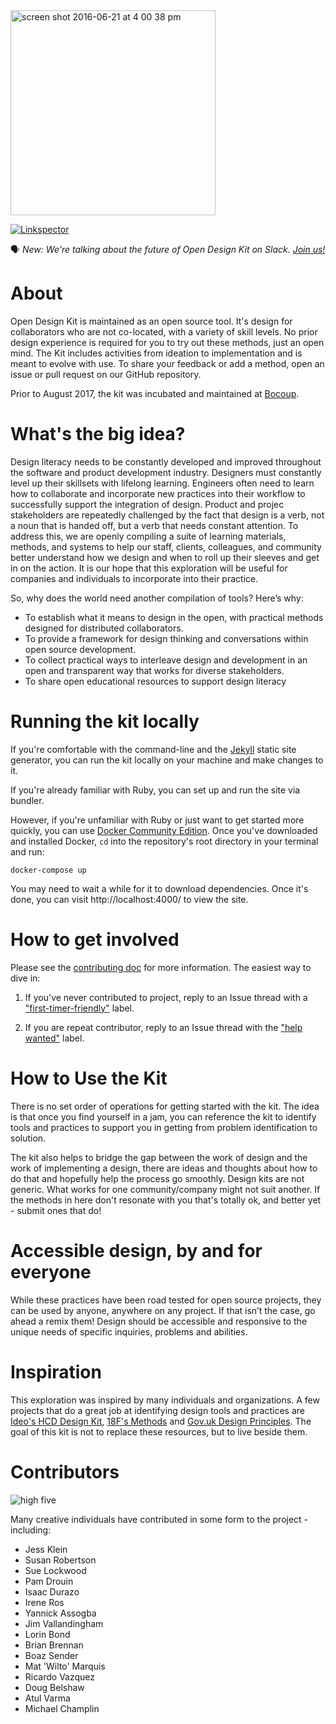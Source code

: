 <img width="328" alt="screen shot 2016-06-21 at 4 00 38 pm" src="https://cloud.githubusercontent.com/assets/535012/16244325/677c0bbe-37c9-11e6-8b73-9c8587dd5902.png">

[![Linkspector](https://github.com/open-design-kit/opendesignkit/actions/workflows/action.yml/badge.svg)](https://github.com/open-design-kit/opendesignkit/actions/workflows/action.yml)

🗣 _New: We're talking about the future of Open Design Kit on Slack. [Join us!](https://tf9xem2ua0c.typeform.com/to/fjtSZW1z)_

# About
Open Design Kit is maintained as an open source tool. It's design for collaborators who are not co-located, with a variety of skill levels. No prior design experience is required for you to try out these methods, just an open mind. The Kit includes activities from ideation to implementation and is meant to evolve with use. To share your feedback or add a method, open an issue or pull request on our GitHub repository.

Prior to August 2017, the kit was incubated and maintained at [Bocoup](https://bocoup.com/). 


# What's the big idea?
Design literacy needs to be constantly developed and improved throughout the software and product development industry. Designers must constantly  level up their skillsets with lifelong learning. Engineers often need to learn how to collaborate and incorporate new practices into their workflow to successfully support the integration of design. Product and projec stakeholders are repeatedly challenged by the fact that design is a verb, not a noun that is handed off, but a verb that needs constant attention. To address this, we are openly compiling a suite of learning materials, methods, and systems to help our staff, clients, colleagues, and community better understand how we design and when to roll up their sleeves and get in on the action. It is our hope that this exploration will be useful for companies and individuals to incorporate into their practice.

So, why does the world need another compilation of tools? Here’s why:
- To establish what it means to design in the open, with practical methods designed for distributed collaborators.
- To provide a framework for design thinking and conversations within open source development.
- To collect practical ways to interleave design and development in an open and transparent way that works for diverse stakeholders.
- To share open educational resources to support design literacy


# Running the kit locally

If you're comfortable with the command-line and the [Jekyll][] static site generator, you can run the kit locally on your machine and make changes to it.

If you're already familiar with Ruby, you can set up and run the site via bundler.

However, if you're unfamiliar with Ruby or just want to get started more quickly, you can use [Docker Community Edition][docker].  Once you've downloaded and installed Docker, `cd` into the repository's root directory in your terminal and run:

```
docker-compose up
```

You may need to wait a while for it to download dependencies. Once it's done, you can visit http://localhost:4000/ to view the site.

[jekyll]: https://jekyllrb.com/
[docker]: https://www.docker.com/community-edition

# How to get involved
Please see the [contributing doc](https://github.com/bocoup/opendesignkit/blob/master/CONTRIBUTING.md) for more information.
The easiest way to dive in:

1. If you've never contributed to project, reply to an Issue thread with a ["first-timer-friendly"](https://github.com/open-design-kit/opendesignkit/issues?q=is%3Aopen+is%3Aissue+label%3Afirst-timer-friendly) label. 

2. If you are repeat contributor, reply to an Issue thread with the ["help wanted"](https://github.com/open-design-kit/opendesignkit/issues?q=is%3Aopen+is%3Aissue+label%3A%22help+wanted%22) label.


# How to Use the Kit
There is no set order of operations for getting started with the kit.  The idea is that once you find yourself in a jam, you can reference the kit to identify tools and practices to support you in getting from problem identification to solution.

The kit also helps to bridge the gap between the work of design and the work of implementing a design, there are ideas and thoughts about how to do that and hopefully help the process go smoothly. Design kits are not generic. What works for one community/company might not suit another. If the methods in here don't resonate with you that's totally ok, and better yet - submit ones that do!


# Accessible design, by and for everyone
While these practices have been road tested for open source projects, they can be used by anyone, anywhere on any project. If that isn’t the case, go ahead a remix them! Design should be accessible and responsive to the unique needs of specific inquiries, problems and abilities.


# Inspiration
This exploration was inspired by many individuals and organizations. A few projects that do a great job at identifying design tools and practices are [Ideo's HCD Design Kit](http://www.designkit.org/), [18F's Methods](https://methods.18f.gov/) and [Gov.uk Design Principles](https://www.gov.uk/design-principles). The goal of this kit is not to replace these resources, but to live beside them.

# Contributors

![high five](https://media.giphy.com/media/OcZp0maz6ALok/giphy.gif "Logo Title Text 1")


Many creative individuals have contributed in some form to the project - including:

- Jess Klein
- Susan Robertson
- Sue Lockwood
- Pam Drouin
- Isaac Durazo
- Irene Ros
- Yannick Assogba
- Jim Vallandingham
- Lorin Bond
- Brian Brennan
- Boaz Sender
- Mat 'Wilto' Marquis
- Ricardo Vazquez
- Doug Belshaw
- Atul Varma
- Michael Champlin
